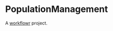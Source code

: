 # PopulationManagement

A [workflowr][] project.

[workflowr]: https://github.com/jdblischak/workflowr
